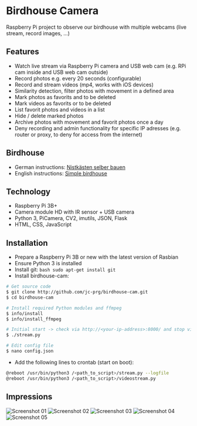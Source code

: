 # Birdhouse Camera
Raspberry Pi project to observe our birdhouse with multiple webcams (live stream, record images, ...)

## Features

* Watch live stream via Raspberry Pi camera and USB web cam (e.g. RPi cam inside and USB web cam outside)
* Record photos e.g. every 20 seconds (configurable)
* Record and stream videos (mp4, works with iOS devices)
* Similarity detection, filter photos with movement in a defined area
* Mark photos as favorits and to be deleted
* Mark videos as favorits or to be deleted
* List favorit photos and videos in a list
* Hide / delete marked photos
* Archive photos with movement and favorit photos once a day
* Deny recording and admin functionality for specific IP adresses (e.g. router or proxy, to deny for access from the internet)

## Birdhouse

* German instructions: [Nistkästen selber bauen](https://www.nabu.de/tiere-und-pflanzen/voegel/helfen/nistkaesten/index.html)
* English instructions: [Simple birdhouse](https://suncatcherstudio.com/birds/birdhouse-plans-simple/)

## Technology

* Raspberry Pi 3B+
* Camera module HD with IR sensor + USB camera
* Python 3, PiCamera, CV2, imutils, JSON, Flask
* HTML, CSS, JavaScript

## Installation

* Prepare a Raspberry Pi 3B or new with the latest version of Rasbian
* Ensure Python 3 is installed
* Install git: ```bash sudo apt-get install git ```
* Install birdhouse-cam:
```bash 
# Get source code
$ git clone http://github.com/jc-prg/birdhouse-cam.git
$ cd birdhouse-cam

# Install required Python modules and ffmpeg
$ info/install
$ info/install_ffmpeg

# Initial start -> check via http://<your-ip-address>:8000/ and stop via <Ctrl>+<C>
$ ./stream.py

# Edit config file
$ nano config.json
```
* Add the following lines to crontab (start on boot):
```bash 
@reboot /usr/bin/python3 /<path_to_script>/stream.py --logfile
@reboot /usr/bin/python3 /<path_to_script>/videostream.py
```

## Impressions
![Screenshot 01](info/screenshot_06.png)
![Screenshot 02](info/screenshot_07.png)
![Screenshot 03](info/screenshot_08.png)
![Screenshot 04](info/screenshot_09.png)
![Screenshot 05](info/screenshot_10.png)

